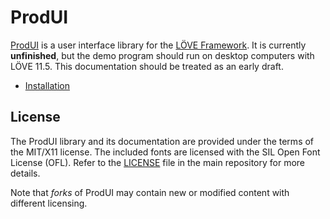 # ProdUI

[ProdUI](https://www.github.com/frank-f-trafton/prod_ui_wip) is a user interface library for the [LÖVE Framework](https://love2d.org/). It is currently **unfinished**, but the demo program should run on desktop computers with LÖVE 11.5. This documentation should be treated as an early draft.


* [Installation](reference/installation.md)


## License

The ProdUI library and its documentation are provided under the terms of the MIT/X11 license. The included fonts are licensed with the SIL Open Font License (OFL). Refer to the [LICENSE](https://github.com/frank-f-trafton/prod_ui_wip/blob/main/LICENSE) file in the main repository for more details.

Note that *forks* of ProdUI may contain new or modified content with different licensing.
